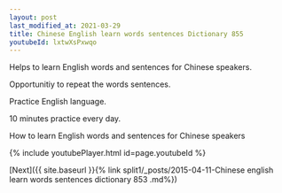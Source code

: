 ```yaml
---
layout: post
last_modified_at: 2021-03-29
title: Chinese English learn words sentences Dictionary 855 
youtubeId: lxtwXsPxwqo
---
```

 
 
Helps to learn English words and sentences for Chinese speakers.

Opportunitiy to repeat the words sentences. 

Practice English language. 
 
10 minutes practice every day. 
 
How to learn English words and sentences for Chinese speakers 
 
{% include youtubePlayer.html id=page.youtubeId %}
 
 
[Next]({{ site.baseurl }}{% link  split1/_posts/2015-04-11-Chinese english learn words sentences dictionary 853 .md%})
 
